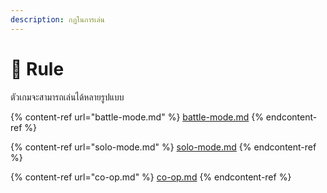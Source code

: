 ```yaml
---
description: กฏในการเล่น
---
```


# 📜 Rule

ตัวเกมจะสามารถเล่นได้หลายรูปแบบ

{% content-ref url="battle-mode.md" %}
[battle-mode.md](battle-mode.md)
{% endcontent-ref %}

{% content-ref url="solo-mode.md" %}
[solo-mode.md](solo-mode.md)
{% endcontent-ref %}

{% content-ref url="co-op.md" %}
[co-op.md](co-op.md)
{% endcontent-ref %}
